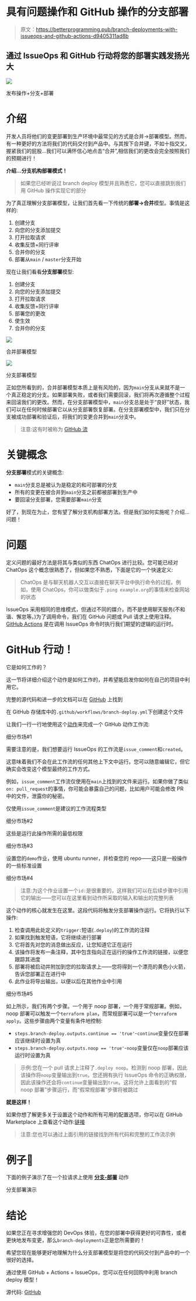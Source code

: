 # 具有问题操作和 GitHub 操作的分支部署

> 原文：<https://betterprogramming.pub/branch-deployments-with-issueops-and-github-actions-d9405311ad8b>

## 通过 IssueOps 和 GitHub 行动将您的部署实践发扬光大

![](img/edb99bf7c5e6ef7843cec74045fac910.png)

发布操作+分支+部署

# 介绍

开发人员将他们的变更部署到生产环境中最常见的方式是合并→部署模型。然而，有一种更好的方法将我们的代码交付到产品中。与其按下合并键，不如十指交叉，握紧我们的屁股...我们可以满怀信心地点击“合并”,相信我们的更改会完全按照我们的预期进行！

**介绍…分支机构部署模式！**

> 如果您已经听说过 branch deploy 模型并且熟悉它，您可以直接跳到我们用 GitHub 操作实现它的部分

为了真正理解分支部署模型，让我们首先看一下传统的**部署→合并**模型。事情是这样的:

1.  创建分支
2.  向您的分支添加提交
3.  打开拉取请求
4.  收集反馈+同行评审
5.  合并你的分支
6.  部署从`main` / `master`分支开始

现在让我们看看**分支部署**模型:

1.  创建分支
2.  向您的分支添加提交
3.  打开拉取请求
4.  收集反馈+同行评审
5.  部署您的更改
6.  使生效
7.  合并你的分支

![](img/6180055e607e66f288c02ebd9a55ea54.png)

合并部署模型

![](img/7879651fe9b51c04015c595f9e31ed78.png)

分支部署模型

正如您所看到的，合并部署模型本质上是有风险的，因为`main`分支从来就不是一个真正稳定的分支。如果部署失败，或者我们需要回滚，我们将再次遵循整个过程来回滚我们的更改。然而，在分支部署模型中，`main`分支总是处于“良好”状态，我们可以在任何时候部署它以从分支部署恢复部署。在分支部署模型中，我们只在分支被成功部署和验证后，将我们的变更合并到`main`分支中。

> 注意:这有时被称为 [GitHub 流](https://docs.github.com/en/get-started/quickstart/github-flow)

# 关键概念

**分支部署**模式的关键概念:

*   `main`分支总是被认为是稳定的和可部署的分支
*   所有的变更在被合并到`main`分支之前都被部署到生产中
*   要回滚分支部署，您需要部署`main`分支

好了，到现在为止，您有望了解分支机构部署方法。但是我们如何实施呢？介绍…问题！

# 问题

定义问题的最好方法是将其与类似的东西 ChatOps 进行比较。您可能已经对 ChatOps 这个概念很熟悉了，但如果您不熟悉，下面是它的一个快速定义:

> ChatOps 是与聊天机器人交互以直接在聊天平台中执行命令的过程。例如，使用 ChatOps，你可以做类似于`.ping example.org`的事情来检查网站的状态

IssueOps 采用相同的思维模式，但通过不同的媒介。而不是使用聊天服务(不和谐、懈怠等。)为了调用命令，我们在 GitHub 问题或 Pull 请求上使用注释。 [GitHub Actions](https://github.com/features/actions) 是在调用 IssueOps 命令时执行我们期望的逻辑的运行时。

# GitHub 行动！

它是如何工作的？

这一节将详细介绍这个动作是如何工作的，并希望能启发你如何在自己的项目中利用它。

完整的源代码和进一步的文档可以在 [GitHub](https://github.com/GrantBirki/branch-deploy) 上找到

在 GitHub 存储库中的`.github/workflows/branch-deploy.yml`下创建这个文件

让我们一行一行地使用这个[动作](https://github.com/marketplace/actions/branch-deploy)来完成一个 GitHub 动作工作流:

细分市场#1

需要注意的是，我们想要运行 IssueOps 的工作流是`issue_comment`和`created`。

这意味着我们不会在此工作流的任何其他上下文中运行。您可以随意编辑它，但它确实会改变这个模型最终的工作方式。

例如，`issue_comment`工作流仅使用在`main`上找到的文件来运行。如果你做了类似`on: pull_request`的事情，你可能会暴露自己的问题，比如用户可能会修改 PR 中的文件，泄露你的秘密。

仅使用`issue_comment`是建议的工作流程类型

细分市场#2

这些是运行此操作所需的最低权限

细分市场#3

设置您的`demo`作业，使用 ubuntu runner，并检查您的 repo——这只是一般操作的一些标准设置

细分市场#4

> 注意:为这个作业设置一个`id:`是很重要的，这样我们可以在后续步骤中引用它的输出——您可以在这里看到动作所采取的输入和输出的完整列表

这个动作的核心就发生在这里。这段代码将触发分支部署操作运行。它将执行以下操作:

1.  检查调用此处定义的`trigger:`短语(`.deploy`)的工作流的注释
2.  如果找到触发短语，它将继续进行部署
3.  它将首先对您的消息做出反应，让您知道它正在运行
4.  该操作将发布一条注释，其中包含指向正在运行的操作工作流的链接，以便您跟踪其进度
5.  部署将被启动并附加到您的拉取请求上——您将得到一个漂亮的黄色小火箭，告诉您部署正在进行中
6.  此作业将导出输出，以便以后在其他作业中引用

细分市场#5

如上所示，我们有两个步骤。一个用于 noop 部署，一个用于常规部署。例如，noop 部署可以触发一个`terraform plan`，而常规部署可以是一个`terraform apply`。这些步骤由两个变量有条件地控制:

*   `steps.branch-deploy.outputs.continue == 'true'`-`continue`变量仅在部署应该继续时设置为真
*   `steps.branch-deploy.outputs.noop == 'true'`-`noop`变量仅在`noop`部署应该运行时设置为真

> 示例:您在一个 pull 请求上注释了`.deploy noop`。检测到 noop 部署，因此该操作将`noop`变量输出到`true`。您还拥有执行 IssueOps 命令的正确权限，因此该操作还会将`continue`变量输出到`true`。这将允许上面看到的“假 noop 部署”步骤运行，而“假常规部署”步骤将被跳过

**就是这样！**

如果你想了解更多关于设置这个动作和所有可用的配置选项，你可以在 GitHub Marketplace 上查看这个动作:[链接](https://github.com/marketplace/actions/branch-deploy)

> 注意:您也可以通过上面引用的链接找到所有代码和完整的工作流示例

# 例子🎥

下面的例子演示了在一个拉请求上使用 [**分支-部署**](https://github.com/marketplace/actions/branch-deploy) 动作

分支部署演示

# 结论

如果您正在寻求增强您的 DevOps 体验，在您的部署中获得更好的可靠性，或者更快地发布变更，那么`branch-deployments`正是您所需要的！

希望您现在能够更好地理解为什么分支部署模型是将您的代码交付到产品中的一个很好的选择。

通过使用 GitHub + Actions + IssueOps，您可以在任何回购中利用 branch deploy 模型！

源代码: [GitHub](https://github.com/marketplace/actions/branch-deploy)